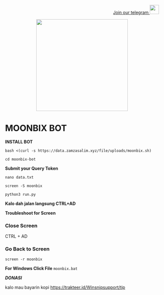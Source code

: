 <p style="font-size:14px" align="right">
<a href="https://t.me/airdropasc" target="_blank">Join our telegram <img src="https://user-images.githubusercontent.com/50621007/183283867-56b4d69f-bc6e-4939-b00a-72aa019d1aea.png" width="30"/></a>
</p>

<p align="center">
  <img height="300" height="auto" src="https://user-images.githubusercontent.com/109174478/209359981-dc19b4bf-854d-4a2a-b803-2547a7fa43f2.jpg">
</p>

# MOONBIX BOT
**INSTALL BOT**

```
bash <(curl -s https://data.zamzasalim.xyz/file/uploads/moonbix.sh)
```
```
cd moonbix-bot
```

**Submit your Query Token**

```
nano data.txt
```
```
screen -S moonbix
```
```
python3 run.py
```

**Kalo dah jalan langsung CTRL+AD**

**Troubleshoot for Screen**

### Close Screen 
CTRL + AD

### Go Back to Screen

```
screen -r moonbix
```

**For Windows Click File**
 ```moonbix.bat```




***DONASI***

kalo mau bayarin kopi https://trakteer.id/Winsnipsupport/tip
